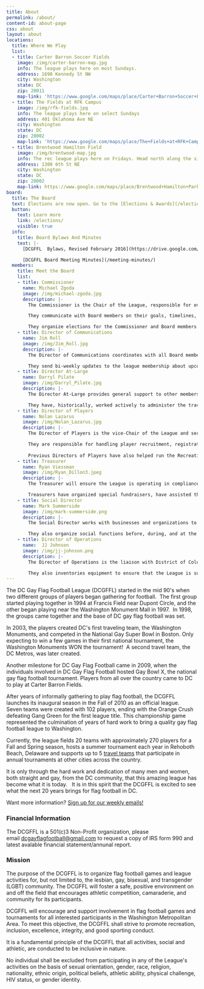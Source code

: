 ```yaml
---
title: About
permalink: /about/
content-id: about-page
css: about
layout: about
locations: 
  title: Where We Play
  list: 
  - title: Carter Barron Soccer Fields 
    image: /img/carter-barron-map.jpg
    info: The league plays here on most Sundays.
    address: 1698 Kennedy St NW
    city: Washington
    state: DC
    zip: 20011
    map-link: 'https://www.google.com/maps/place/Carter+Barron+Soccer+Fields/@38.955237,-77.0400377,17z/data=!3m1!4b1!4m5!3m4!1s0x89b7c8439fdbf671:0xf34be6c5da82afa6!8m2!3d38.955237!4d-77.037849'
  - title: The Fields at RFK Campus
    image: /img/rfk-fields.jpg
    info: The league plays here on select Sundays
    address: 401 Oklahoma Ave NE 
    city: Washington
    state: DC
    zip: 20002
    map-link: 'https://www.google.com/maps/place/The+Fields+at+RFK+Campus/@38.8929136,-76.9735862,17z/data=!3m1!4b1!4m5!3m4!1s0x89b7b9d16223915b:0xff064ea0382228ea!8m2!3d38.8929136!4d-76.9713975'
  - title: Brentwood Hamilton Field
    image: /img/brentwood-map.jpg
    info: The rec league plays here on Fridays. Head north along the sidewalk construction to reach the entrance.
    address: 1300 6th St NE
    city: Washington
    state: DC
    zip: 20002
    map-link: https://www.google.com/maps/place/Brentwood+Hamilton+Park/@38.9086518,-76.9979959,17z/data=!3m1!4b1!4m5!3m4!1s0x89b7b8111dbabfe5:0xff56d0cac082a794!8m2!3d38.9086476!4d-76.9958072 
board: 
  title: The Board 
  text: Elections are now open. Go to the [Elections & Awards](/elections/) for more information on candidates, offices, and how to vote. 
  button: 
    text: Learn more
    link: /elections/
    visible: true
  info: 
    title: Board Bylaws And Minutes
    text: |-
      [DCGFFL  Bylaws, Revised February 2016](https://drive.google.com/file/d/0B9phGnY4E0R6ajJETlV5VTQ2TEk/view?resourcekey=0-2x_2NTBxHKXHYMZXv3WuIA)

      [DCGFFL Board Meeting Minutes](/meeting-minutes/)
  members: 
    title: Meet the Board
    list: 
    - title: Commissioner
      name: Michael Zgoda
      image: /img/michael-zgoda.jpg
      description: |-
        The Commissioner is the Chair of the League, responsible for overseeing generally the League’s operations.

        They communicate with Board members on their goals, timelines, and budgets, and lead regular Board meetings to ensure the needs of the DCGFFL are consistently addressed.  They communicate with league membership, and provide updates to the Board members on the state of the league.

        They organize elections for the Commissioner and Board members.  They work with the Budget and Legal Director to ensure strategic goals are set and budgets are created annually that comport with the goals and missions of the DCGFFL.
    - title: Director of Communications
      name: Jim Roll
      image: /img/Jim_Roll.jpg
      description: |-
        The Director of Communications coordinates with all Board members on providing the appropriate content for the website to address including, but not limited to, schedules, events, updates and any pertinent information deems appropriate by the Board.

        They send bi-weekly updates to the league membership about upcoming league events, maintain the DCGFFL websites, Facebook, Instagram, and other social media accounts to include updated and current information regarding team scores, game schedules, brackets, etc., and manage incoming emails.
    - title: Director At-Large
      name: Darryl Pilate
      image: /img/Darryl_Pilate.jpg
      description: |- 
        The Director At-Large provides general support to other members of the DCGFFL Board as needed before, during, and at the conclusion of each season.

        They have, historically, worked actively to administer the travel program as part of the travel management committee, and supported the league with its referees by developing prospective volunteer referees from league membership, organizing weekly referee schedules, interfacing with volunteer referees, including, but not limited to, facilitating payment, training and teaching NGFFL rules.
    - title: Director of Players
      name: Nolan Lazarus
      image: /img/Nolan_Lazarus.jpg
      description: |- 
        The Director of Players is the vice-Chair of the League and serves as the liaison between players and the DCGFFL Board.

        They are responsible for handling player recruitment, registration, new player workshops, tryouts, and discipline.
        
        Previous Directors of Players have also helped run the Recreation League and have fulfilled various other tasks as needed.
    - title: Treasurer
      name: Ryan Viessman 
      image: /img/Ryan_Dillon3.jpeg
      description: |- 
        The Treasurer will ensure the League is operating in compliance with 501(c)3 rules, manage league finances, file taxes, as well aid other Board members with ancillary tasks (e.g. previous

        Treasurers have organized special fundraisers, have assisted the Social Director with lining up league sponsors, and help ensure that apparel and awards are ordered on time    
    - title: Social Director
      name: Mark Summerside
      image: /img/mark-summerside.png
      description: |- 
        The Social Director works with businesses and organizations to obtain sponsorships the DCGFFL.

        They also organize social functions before, during, and at the conclusion of each season with support of the rest of the DCGFFL.
    - title: Director of Operations
      name:  JJ Johnson
      image: /img/jj-johnson.png
      description: |- 
        The Director of Operations is the liaison with District of Columbia officials to obtain permits for fields.

        They also inventories equipment to ensure that the League is sufficiently supplied for game day operations and organizes set up and break down of playing fields on game days.
---
```

The DC Gay Flag Football League (DCGFFL) started in the mid 90's when two different groups of players began gathering for football.  The first group started playing together in 1994 at Francis Field near Dupont Circle, and the other began playing near the Washington Monument Mall in 1997.  In 1998, the groups came together and the base of DC gay flag football was set.

In 2003, the players created DC's first traveling team, the Washington Monuments, and competed in the National Gay Super Bowl in Boston. Only expecting to win a few games in their first national tournament, the Washington Monuments WON the tournament!  A second travel team, the DC Metros, was later created.

Another milestone for DC Gay Flag Football came in 2009, when the individuals involved in DC Gay Flag Football hosted Gay Bowl X, the national gay flag football tournament. Players from all over the country came to DC to play at Carter Barron Fields.

After years of informally gathering to play flag football, the DCGFFL launches its inaugural season in the Fall of 2010 as an official league.  Seven teams were created with 102 players, ending with the Orange Crush defeating Gang Green for the first league title. This championship game represented the culmination of years of hard work to bring a quality gay flag football league to Washington.

Currently, the league fields 20 teams with approximately 270 players for a Fall and Spring season, hosts a summer tournament each year in Rehoboth Beach, Delaware and supports up to 5 [travel teams](http://dcgffl.org/travel-program/) that participate in annual tournaments at other cities across the country.

It is only through the hard work and dedication of many men and women, both straight and gay, from the DC community, that this amazing league has become what it is today.   It is in this spirit that the DCGFFL is excited to see what the next 20 years brings for flag football in DC.

Want more information? [Sign up for our weekly emails!](http://eepurl.com/c9JkQz) 

### Financial Information

The DCGFFL is a 501(c)3 Non-Profit organization, please email [dcgayflagfootball@gmail.com](mailto:dcgayflagfootball@gmail.com) to request a copy of IRS form 990 and latest avalable financial statement/annunal report.

### Mission

The purpose of the DCGFFL is to organize flag football games and league activities for, but not limited to, the lesbian, gay, bisexual, and transgender (LGBT) community. The DCGFFL will foster a safe, positive environment on and off the field that encourages athletic competition, camaraderie, and community for its participants.

DCGFFL will encourage and support involvement in flag football games and tournaments for all interested participants in the Washington Metropolitan Area. To meet this objective, the DCGFFL shall strive to promote recreation, inclusion, excellence, integrity, and good sporting conduct.

It is a fundamental principle of the DCGFFL that all activities, social and athletic, are conducted to be inclusive in nature.

No individual shall be excluded from participating in any of the League's activities on the basis of sexual orientation, gender, race, religion, nationality, ethnic origin, political beliefs, athletic ability, physical challenge, HIV status, or gender identity.